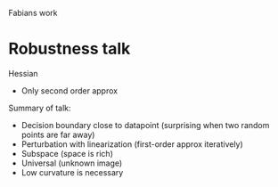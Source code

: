 

Fabians work

# Robustness talk

Hessian
- Only second order approx

Summary of talk:
- Decision boundary close to datapoint (surprising when two random points are far away)
- Perturbation with linearization (first-order approx iteratively)
- Subspace (space is rich)
- Universal (unknown image)
- Low curvature is necessary

